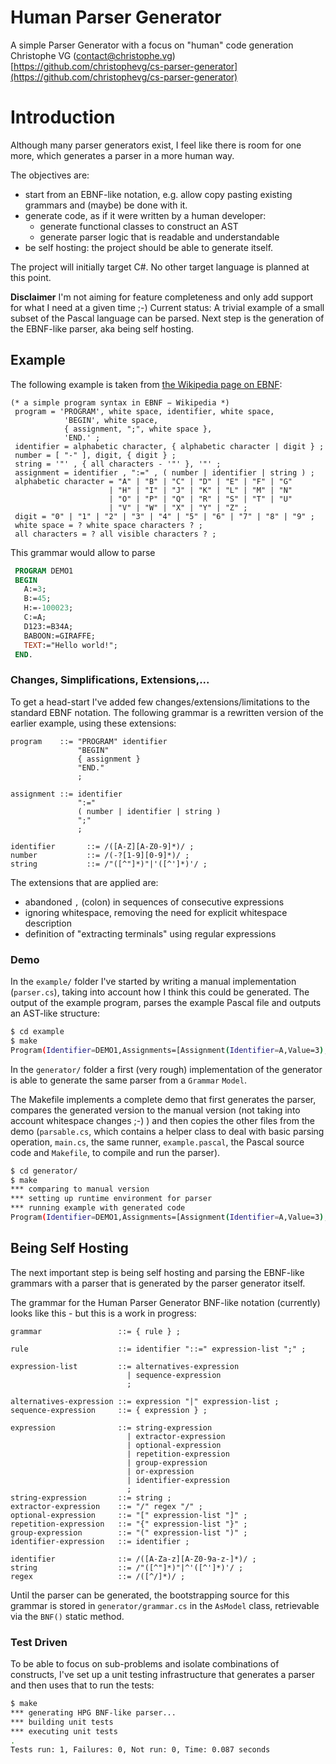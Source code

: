 # Human Parser Generator

A simple Parser Generator with a focus on "human" code generation    
Christophe VG (<contact@christophe.vg>)  
[https://github.com/christophevg/cs-parser-generator](https://github.com/christophevg/cs-parser-generator)

# Introduction

Although many parser generators exist, I feel like there is room for one more, which generates a parser in a more human way.

The objectives are:

* start from an EBNF-like notation, e.g. allow copy pasting existing grammars and (maybe) be done with it.
* generate code, as if it were written by a human developer:
	* generate functional classes to construct an AST
	* generate parser logic that is readable and understandable
* be self hosting: the project should be able to generate itself.

The project will initially target C#. No other target language is planned at this point.

**Disclaimer** I'm not aiming for feature completeness and only add support for what I need at a given time ;-) Current status: A trivial example of a small subset of the Pascal language can be parsed. Next step is the generation of the EBNF-like parser, aka being self hosting.

## Example

The following example is taken from [the Wikipedia page on EBNF](https://en.wikipedia.org/wiki/Extended_Backus–Naur_form):

```ebnf
(* a simple program syntax in EBNF − Wikipedia *)
 program = 'PROGRAM', white space, identifier, white space, 
            'BEGIN', white space, 
            { assignment, ";", white space }, 
            'END.' ;
 identifier = alphabetic character, { alphabetic character | digit } ;
 number = [ "-" ], digit, { digit } ;
 string = '"' , { all characters - '"' }, '"' ;
 assignment = identifier , ":=" , ( number | identifier | string ) ;
 alphabetic character = "A" | "B" | "C" | "D" | "E" | "F" | "G"
                      | "H" | "I" | "J" | "K" | "L" | "M" | "N"
                      | "O" | "P" | "Q" | "R" | "S" | "T" | "U"
                      | "V" | "W" | "X" | "Y" | "Z" ;
 digit = "0" | "1" | "2" | "3" | "4" | "5" | "6" | "7" | "8" | "9" ;
 white space = ? white space characters ? ;
 all characters = ? all visible characters ? ;
```

This grammar would allow to parse

```pascal
 PROGRAM DEMO1
 BEGIN
   A:=3;
   B:=45;
   H:=-100023;
   C:=A;
   D123:=B34A;
   BABOON:=GIRAFFE;
   TEXT:="Hello world!";
 END.
```

### Changes, Simplifications, Extensions,...

To get a head-start I've added few changes/extensions/limitations to the standard EBNF notation. The following grammar is a rewritten version of the earlier example, using these extensions:

```ebnf
program    ::= "PROGRAM" identifier
               "BEGIN"
               { assignment }
               "END."
               ;

assignment ::= identifier
               ":="
               ( number | identifier | string )
               ";"
               ;

identifier       ::= /([A-Z][A-Z0-9]*)/ ;
number           ::= /(-?[1-9][0-9]*)/ ;
string           ::= /"([^"]*)"|'([^']*)'/ ;
```

The extensions that are applied are:

* abandoned `,` (colon) in sequences of consecutive expressions
* ignoring whitespace, removing the need for explicit whitespace description
* definition of "extracting terminals" using regular expressions

### Demo

In the `example/` folder I've started by writing a manual implementation (`parser.cs`), taking into account how I think this could be generated. The output of the example program, parses the example Pascal file and outputs an AST-like structure:

```bash
$ cd example
$ make
Program(Identifier=DEMO1,Assignments=[Assignment(Identifier=A,Value=3),Assignment(Identifier=B,Value=45),Assignment(Identifier=H,Value=-100023),Assignment(Identifier=C,Value=A),Assignment(Identifier=D123,Value=B34A),Assignment(Identifier=BABOON,Value=GIRAFFE),Assignment(Identifier=TEXT,Value=Hello world!)])
```

In the `generator/` folder a first (very rough) implementation of the generator is able to generate the same parser from a `Grammar` `Model`.

The Makefile implements a complete demo that first generates the parser, compares the generated version to the manual version (not taking into account whitespace changes ;-) ) and then copies the other files from the demo (`parsable.cs`, which contains a helper class to deal with basic parsing operation, `main.cs`, the same runner, `example.pascal`, the Pascal source code and `Makefile`, to compile and run the parser).

```bash
$ cd generator/
$ make
*** comparing to manual version
*** setting up runtime environment for parser
*** running example with generated code
Program(Identifier=DEMO1,Assignments=[Assignment(Identifier=A,Value=3),Assignment(Identifier=B,Value=45),Assignment(Identifier=H,Value=-100023),Assignment(Identifier=C,Value=A),Assignment(Identifier=D123,Value=B34A),Assignment(Identifier=BABOON,Value=GIRAFFE),Assignment(Identifier=TEXT,Value=Hello world!)])
```

## Being Self Hosting

The next important step is being self hosting and parsing the EBNF-like grammars with a parser that is generated by the parser generator itself.

The grammar for the Human Parser Generator BNF-like notation (currently) looks like this - but this is a work in progress:

```ebnf
grammar                 ::= { rule } ;

rule                    ::= identifier "::=" expression-list ";" ;

expression-list         ::= alternatives-expression
                          | sequence-expression
                          ;

alternatives-expression ::= expression "|" expression-list ;
sequence-expression     ::= { expression } ;

expression              ::= string-expression
                          | extractor-expression
                          | optional-expression
                          | repetition-expression
                          | group-expression
                          | or-expression
                          | identifier-expression
                          ;
string-expression       ::= string ;
extractor-expression    ::= "/" regex "/" ;
optional-expression     ::= "[" expression-list "]" ;
repetition-expression   ::= "{" expression-list "}" ;
group-expression        ::= "(" expression-list ")" ;
identifier-expression   ::= identifier ;

identifier              ::= /([A-Za-z][A-Z0-9a-z-]*)/ ;
string                  ::= /"([^"]*)"|^'([^']*)'/ ;
regex                   ::= /([^/]*)/ ;
```

Until the parser can be generated, the bootstrapping source for this grammar is stored in `generator/grammar.cs` in the `AsModel` class, retrievable via the `BNF()` static method.

### Test Driven

To be able to focus on sub-problems and isolate combinations of constructs, I've set up a unit testing infrastructure that generates a parser and then uses that to run the tests:

```bash
$ make
*** generating HPG BNF-like parser...
*** building unit tests
*** executing unit tests
.
Tests run: 1, Failures: 0, Not run: 0, Time: 0.087 seconds
```
